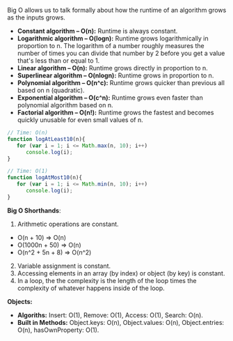 Big O allows us to talk formally about how the runtime of an algorithm grows as the inputs grows.  
- __Constant algorithm – O(n):__ Runtime is always constant.
- __Logarithmic algorithm – O(logn):__ Runtime grows logarithmically in proportion to n. The logarithm of a number roughly measures the number of times you can divide that number by 2 before you get a value that's less than or equal to 1.
- __Linear algorithm – O(n):__ Runtime grows directly in proportion to n.
- __Superlinear algorithm – O(nlogn):__ Runtime grows in proportion to n.
- __Polynomial algorithm – O(n^c):__ Runtime grows quicker than previous all based on n (quadratic).
- __Exponential algorithm – O(c^n):__ Runtime grows even faster than polynomial algorithm based on n.
- __Factorial algorithm – O(n!):__ Runtime grows the fastest and becomes quickly unusable for even small values of n.

``` javascript
// Time: O(n)
function logAtLeast10(n){ 
   for (var i = 1; i <= Math.max(n, 10); i++) 
      console.log(i);
}

// Time: O(1)
function logAtMost10(n){ 
   for (var i = 1; i <= Math.min(n, 10); i++) 
      console.log(i);
}
```
__Big O Shorthands__:
1. Arithmetic operations are constant.  
- O(n + 10) => O(n)
- O(1000n + 50) => O(n)
- O(n^2 + 5n + 8) => O(n^2)
2. Variable assignment is constant.
3. Accessing elements in an array (by index) or object (by key) is constant.
4. In a loop, the the complexity is the length of the loop times the complexity of whatever happens inside of the loop.  

__Objects:__  
- __Algoriths:__ Insert: O(1), Remove: O(1), Access: O(1), Search: O(n).  
- __Built in Methods:__ Object.keys: O(n), Object.values:   O(n), Object.entries:  O(n), hasOwnProperty:  O(1).
